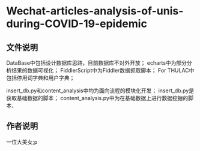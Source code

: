 # Wechat-articles-analysis-of-unis-during-COVID-19-epidemic

## 文件说明
DataBase中包括设计数据库思路，目前数据库不对外开放；
echarts中为部分分析结果的数据可视化；
FiddlerScript中为Fiddler数据抓取脚本；
For THULAC中包括停用词字典和用户字典；

insert_db.py和content_analysis中均为面向流程的模块化开发；
insert_db.py是获取基础数据的脚本；
content_analysis.py中为在基础数据上进行数据挖掘的脚本、

## 作者说明
一位大美女;p
